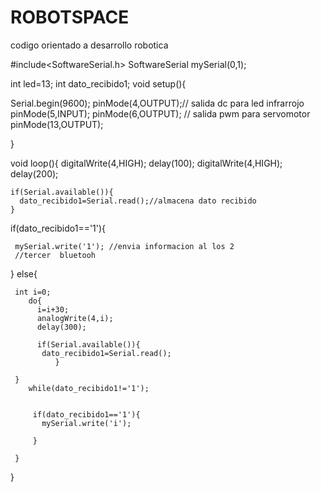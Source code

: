 # ROBOTSPACE
codigo orientado a desarrollo robotica 

  #include<SoftwareSerial.h>
  SoftwareSerial mySerial(0,1);
  
  int led=13;
  int dato_recibido1;
  void setup(){
    
  Serial.begin(9600); 
  pinMode(4,OUTPUT);// salida dc para led infrarrojo
  pinMode(5,INPUT);
  pinMode(6,OUTPUT); // salida pwm para servomotor
  pinMode(13,OUTPUT);
  
  }
  
  void loop(){
    digitalWrite(4,HIGH);
    delay(100);
    digitalWrite(4,HIGH);
    delay(200);
    
    if(Serial.available()){
      dato_recibido1=Serial.read();//almacena dato recibido  
    }
    
   if(dato_recibido1=='1'){
     
     mySerial.write('1'); //envia informacion al los 2
     //tercer  bluetooh
   }
   else{
     
     int i=0;
        do{
          i=i+30;
          analogWrite(4,i);
          delay(300);
          
          if(Serial.available()){
           dato_recibido1=Serial.read();
              }
        
     }
        while(dato_recibido1!='1');
        
        
         if(dato_recibido1=='1'){
           mySerial.write('i');
           
         }
     
     }
  
  }
